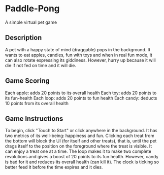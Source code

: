 # Paddle-Pong

A simple virtual pet game

## Description

A pet with a happy state of mind (draggable) pops in the background. It wants to eat apples, candies, fun with toys and when in real fun mode, it can also rotate expressing its giddiness. However, hurry up because it will die if not fed on time and it will die.

## Game Scoring

Each apple: adds 20 points to its overall health
Each toy: adds 20 points to its fun-health
Each loop: adds 20 points to fun health
Each candy: deducts 10 points from its overall health

## Game Instructions

To begin, click "Touch to Start" or click anywhere in the background. It has two metrics of its well-being: happiness and fun. Clicking each treat from the bottom will block the UI (for itself and other treats), that is, until the pet drags itself to the position on the foreground where the treat is visible. It can enjoy a treat one at a time. The loop makes it to make two complete revolutions and gives a boost of 20 points to its fun health. However, candy is bad for it and reduces its overall health (can kill it). The clock is ticking so better feed it before the time expires and it dies.